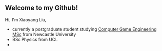 ## Welcome to my Github!

Hi, I'm Xiaoyang Liu,

- currently a postgraduate student studying [Computer Game Engineering MSc](https://www.ncl.ac.uk/postgraduate/degrees/5152f/) from Newcastle University
- BSc Physics from UCL
- 

<!--
**IQ404/IQ404** is a ✨ _special_ ✨ repository because its `README.md` (this file) appears on your GitHub profile.

Here are some ideas to get you started:

- 🔭 I’m currently working on ...
- 🌱 I’m currently learning ...
- 👯 I’m looking to collaborate on ...
- 🤔 I’m looking for help with ...
- 💬 Ask me about ...
- 📫 How to reach me: ...
- 😄 Pronouns: ...
- ⚡ Fun fact: ...
-->
